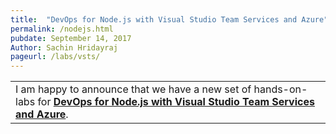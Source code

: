 ```yaml
---
title:  "DevOps for Node.js with Visual Studio Team Services and Azure"
permalink: /nodejs.html
pubdate: September 14, 2017
Author: Sachin Hridayraj
pageurl: /labs/vsts/
---
```


<table class="mainTable" width="100%" border="0">
<tr><td class="mainTable" border="0">
I am happy to announce that we have a new set of hands-on-labs for <a href="labs/vsts/nodejs/"><b>DevOps for Node.js with Visual Studio Team Services and Azure</b></a>.
</td>
<!--td class="mainTable" width="10%" >
<img src="images/technet.png">
</td-->
</tr>
</table>
